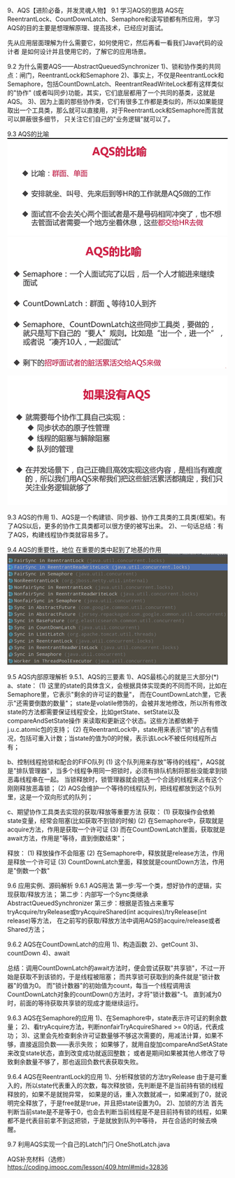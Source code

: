 9、AQS【进阶必备，并发灵魂人物】
9.1 学习AQS的思路
AQS在ReentrantLock、CountDownLatch、Semaphore和读写锁都有所应用，
学习AQS的目的主要是想理解原理、提高技术，已经应对面试。

先从应用层面理解为什么需要它，如何使用它，然后再看一看我们Java代码的设计者
是如何设计并且使用它的，了解它的应用场景。

9.2 为什么需要AQS——AbstractQueuedSynchronizer
1)、锁和协作类的共同点：闸门，ReentrantLock和Semaphore
2)、事实上，不仅是ReentrantLock和Semaphore，包括CountDownLatch、ReentrantReadWriteLock都有这样类似的"协作"
(或者叫同步)功能，其实，它们底层都用了一个共同的基类，这就是AQS。
3)、因为上面的那些协作类，它们有很多工作都是类似的，所以如果能提取出一个工具类，那么就可以直接用，对于ReentrantLock和Semaphore而言就可以屏蔽很多细节，
只关注它们自己的"业务逻辑"就可以了。

9.3 AQS的比喻
![binaryTree](../img/AQS的比喻1.png "binaryTree")
![binaryTree](../img/AQS的比喻2.png "binaryTree")

![binaryTree](../img/如果没有AQS.png "binaryTree")

9.3 AQS的作用
1)、AQS是一个构建锁、同步器、协作工具类的工具类(框架)。有了AQS以后，更多的协作工具类都可以很方便的被写出来。
2)、一句话总结：有了AQS，构建线程协作类就容易多了。

9.4 AQS的重要性，地位
在重要的类中起到了地基的作用
![binaryTree](../img/AQS的实现.png "binaryTree")

9.5 AQS内部原理解析
9.5.1、AQS的三要素
1)、AQS最核心的就是三大部分(*)
 a、state：
  (1) 这里的state的具体含义，会根据具体实现类的不同而不同，比如在Semaphore里，它表示"剩余的许可证的数量"，
 而在CountDownLatch里，它表示"还需要倒数的数量"；
  state是volatile修饰的，会被并发地修改，所以所有修改state的方法都需要保证线程安全，比如getState、setState以及compareAndSetState操作
 来读取和更新这个状态。这些方法都依赖于j.u.c.atomic包的支持；
  (2) 在ReentrantLock中，state用来表示"锁"的占有情况，包括可重入计数；当state的值为0的时候，表示该Lock不被任何线程所占有；
  
 b、控制线程抢锁和配合的FIFO队列
  (1) 这个队列用来存放"等待的线程"，AQS就是"排队管理器"，当多个线程争用同一把锁时，必须有排队机制将那些没能拿到锁恶毒线程串在一起。
  当锁释放时，锁管理器就会挑选一个合适的线程来占有这个刚刚释放恶毒锁；
  (2) AQS会维护一个等待的线程队列，把线程都放到这个队列里，这是一个双向形式的队列；
  
 c、期望协作工具类去实现的获取/释放等重要方法
  获取：
  (1) 获取操作会依赖state变量，经常会阻塞(比如获取不到锁的时候)
  (2) 在Semaphore中，获取就是acquire方法，作用是获取一个许可证
  (3) 而在CountDownLatch里面，获取就是await方法，作用是"等待，直到倒数结束"；
  
  释放：
  (1) 释放操作不会阻塞
  (2) 在Semaphore中，释放就是release方法，作用是释放一个许可证
  (3) CountDownLatch里面，释放就是countDown方法，作用是"倒数一个数"

9.6 应用实例、源码解析
9.6.1 AQS用法
第一步:写一个类，想好协作的逻辑，实现获取/释放方法；
第二步：内部写一个Sync类继承AbstractQueuedSynchronizer
第三步：根据是否独占来重写tryAcquire/tryRelease或tryAcquireShared(int acquires)/tryRelease(int release)等方法，
在之前写的获取/释放方法中调用AQS的acquire/release或者Shared方法；

9.6.2 AQS在CountDownLatch的应用
1)、构造函数
2)、getCount
3)、countDown
4)、await

总结：调用CountDownLatch的await方法时，便会尝试获取"共享锁"，不过一开始是获取不到该锁的，于是线程被阻塞；
而共享锁可获取到的条件就是"锁计数器"的值为0。
而"锁计数器"的初始值为count，每当一个线程调用该CountDownLatch对象的countDown()方法时，才将"锁计数器"-1。
直到减为0时，前面的等待获取共享锁的现成才能继续运行。

9.6.3  AQS在Semaphore的应用
1)、在Semaphore中，state表示许可证的剩余数量；
2)、看tryAcquire方法，判断nonfairTryAcquireShared >= 0的话，代表成功；
3)、这里会先检查剩余许可证数量够不够这次需要的，用减法计算，如果不够，直接返回负数——表示失败；
如果够了，就用自旋加compareAndSetAState来改变state状态，直到改变成功就返回整数；
或者是期间如果被其他人修改了导致剩余数量不够了，那也返回负数代表获取失败。

9.6.4  AQS在ReentrantLock的应用
1)、分析释放锁的方法tryRelease
 由于是可重入的，所以state代表重入的次数，每次释放锁，先判断是不是当前持有锁的线程释放的，如果不是就抛异常，
 如果是的话，重入次数就减一，如果减到了0，就说明完全释放了，于是free就是true，并且把state设置为0。
2)、加锁的方法
 首先判断当前state是不是等于0，也会去判断当前线程是不是目前持有锁的线程，如果都不是代表目前拿不到这把锁，于是就放到队列中等待，
 并在合适的时候去唤醒。

9.7 利用AQS实现一个自己的Latch门闩
OneShotLatch.java

AQS补充材料（选修）
https://coding.imooc.com/lesson/409.html#mid=32836